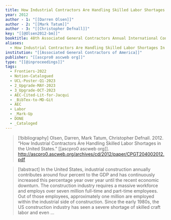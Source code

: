```yaml
---
title: How Industrial Contractors Are Handling Skilled Labor Shortages in the United States
year: 2012
author - 1: "[[Darren Olsen]]"
author - 2: "[[Mark Tatum]]"
author - 3: "[[Christopher Defnall]]"
key: "[[@Olsen2012-bm]]"
booktitle: 48th Associated General Contractors Annual International Conference Proceedings
aliases:
  - How Industrial Contractors Are Handling Skilled Labor Shortages In The United States
institution: "[[Associated General Contractors of America]]"
publisher: "[[ascpro0 ascweb org]]"
type: "[[@inproceedings]]"
tags:
  - Frontiers-2022
  - Notion-Catalogued
  - UCL-Poster-Q1-2023
  - 2_Upgrade-MAY-2023
  - 3_Upgrade-OCT-2023
  - AEC-Cited-Lit-for-Jacqui
  - _BibTex-to-MD-Git
  - AEC
  - Labor
  - _Mark-Up
  - DONE
  - _Cataloged
---
```


> [!bibliography]
> Olsen, Darren, Mark Tatum, Christopher Defnall. 2012. “How Industrial Contractors Are Handling Skilled Labor Shortages in the United States.” [[ascpro0 ascweb org]]. http://ascpro0.ascweb.org/archives/cd/2012/paper/CPGT204002012.pdf

> [!abstract]
> In the United States, industrial construction annually contributes around four percent to the GDP and has continuously increased this percentage year over year until the recent economic downturn. The construction industry requires a massive workforce and employs over seven million full-time and part-time employees. Out of those employees, approximately one million are employed within the industrial side of construction. Since the early 1980s, the US construction industry has seen a severe shortage of skilled craft labor and even …